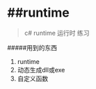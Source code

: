 ##runtime
=====================

> c# runtime 运行时
> 练习

#####用到的东西

1. runtime
2. 动态生成dll或exe
3. 自定义函数




